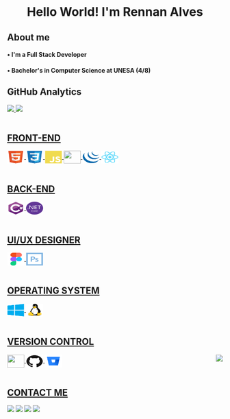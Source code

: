 <h1 align="center">Hello World! I'm Rennan Alves</h1>
<h2>About me </h2> 

<h4> • I'm a Full Stack Developer</h4>
<h4> • Bachelor's in Computer Science at UNESA (4/8)</h4>

<h2>GitHub Analytics </h2>
<div>
  <a href="https://github.com/Dev-Rnx">
  <img height="160em" src="https://github-readme-stats.vercel.app/api?username=Dev-Rnx&show_icons=true&theme=dracula&include_all_commits=true&count_private=true"/>
  <img height="160em" src="https://github-readme-stats.vercel.app/api/top-langs/?username=Dev-Rnx&layout=compact&langs_count=7&theme=dracula"/>
</div>

<div style="display: inline_block"><br>
  <h2>FRONT-END</h2>   
  <img align="center"  height="30" width="40" src="https://raw.githubusercontent.com/devicons/devicon/master/icons/html5/html5-original.svg">
  <img align="center"  height="30" width="40" src="https://raw.githubusercontent.com/devicons/devicon/master/icons/css3/css3-original.svg">
  <img align="center"  height="30" width="40" src="https://raw.githubusercontent.com/devicons/devicon/master/icons/javascript/javascript-plain.svg">
  <img align="center"  height="30" width="40" src="https://raw.githubusercontent.com/jmnote/z-icons/master/svg/bootstrap.svg">
  <img align="center"  height="30" width="40" src="https://raw.githubusercontent.com/devicons/devicon/master/icons/jquery/jquery-original.svg">  
  <img align="center"  height="30" width="40" src="https://raw.githubusercontent.com/devicons/devicon/master/icons/react/react-original.svg">
</div>
  
<div style="display: inline_block"><br> 
  <h2>BACK-END</h2>
  <img align="center"  height="30" width="40" src="https://raw.githubusercontent.com/devicons/devicon/master/icons/csharp/csharp-original.svg">
  <img align="center"  height="30" width="40" src="https://raw.githubusercontent.com/devicons/devicon/master/icons/dotnetcore/dotnetcore-original.svg">
</div> 
  
<div style="display: inline_block"><br> 
  <h2>UI/UX DESIGNER</h2>
  <img align="center" alt="figma" height="30" width="40" src="https://raw.githubusercontent.com/devicons/devicon/9f4f5cdb393299a81125eb5127929ea7bfe42889/icons/figma/figma-original.svg">
  <img align="center" alt="protoshop" height="30" width="40" src="https://raw.githubusercontent.com/devicons/devicon/9f4f5cdb393299a81125eb5127929ea7bfe42889/icons/photoshop/photoshop-line.svg">
</div>
  
<div style="display: inline_block"><br> 
  <h2>OPERATING SYSTEM</h2>
  <img align="center" alt="figma" height="30" width="40" src="https://raw.githubusercontent.com/devicons/devicon/9f4f5cdb393299a81125eb5127929ea7bfe42889/icons/windows8/windows8-original.svg">
  <img align="center" alt="protoshop" height="30" width="40" src="https://raw.githubusercontent.com/devicons/devicon/9f4f5cdb393299a81125eb5127929ea7bfe42889/icons/linux/linux-original.svg">
</div>
 
<div style="display: inline_block"><br> 
  <h2>VERSION CONTROL</H2>
  <img align="center"  height="30" width="40" src="https://raw.githubusercontent.com/jmnote/z-icons/master/svg/git.svg">
  <img align="center"  height="30" width="40" src="https://raw.githubusercontent.com/devicons/devicon/master/icons/github/github-original.svg">
  <img align="center"  height="30" width="40" src="https://raw.githubusercontent.com/devicons/devicon/master/icons/bitbucket/bitbucket-original.svg">
  <img align="right"  src="https://c.tenor.com/xBnQvTjyOrgAAAAM/naruto-minato.gif">
</div>
 
<div><br> 
  <h2>CONTACT ME</h2>
   <a href="https://www.facebook.com/rennan.areas/" target="_blank"><img src="https://img.shields.io/badge/-Facebook-%230077B5?style=for-the-badge&logo=facebook&logoColor=white" target="_blank"></a> 
  <a href="https://www.instagram.com/rennan_areas/" target="_blank"><img src="https://img.shields.io/badge/-Instagram-%B7307A?style=for-the-badge&logo=instagram&logoColor=white" target="_blank"></a>
  <a href="https://www.linkedin.com/in/rennan-alves/" target="_blank"><img src="https://img.shields.io/badge/-LinkedIn-%230077B5?style=for-the-badge&logo=linkedin&logoColor=white" target="_blank"></a>
  <a href="mailto:rennan_areas@hotmail.com" target="_blank"><img src="https://img.shields.io/badge/-Hotmail-%230077B5?style=for-the-badge&logo=windows&logoColor=white" target="_blank"></a>
</div>
